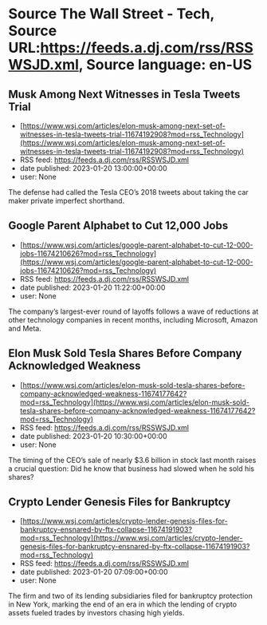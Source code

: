 # Source The Wall Street - Tech, Source URL:https://feeds.a.dj.com/rss/RSSWSJD.xml, Source language: en-US

## Musk Among Next Witnesses in Tesla Tweets Trial
 - [https://www.wsj.com/articles/elon-musk-among-next-set-of-witnesses-in-tesla-tweets-trial-11674192908?mod=rss_Technology](https://www.wsj.com/articles/elon-musk-among-next-set-of-witnesses-in-tesla-tweets-trial-11674192908?mod=rss_Technology)
 - RSS feed: https://feeds.a.dj.com/rss/RSSWSJD.xml
 - date published: 2023-01-20 13:00:00+00:00
 - user: None

The defense had called the Tesla CEO’s 2018 tweets about taking the car maker private imperfect shorthand.

## Google Parent Alphabet to Cut 12,000 Jobs
 - [https://www.wsj.com/articles/google-parent-alphabet-to-cut-12-000-jobs-11674210626?mod=rss_Technology](https://www.wsj.com/articles/google-parent-alphabet-to-cut-12-000-jobs-11674210626?mod=rss_Technology)
 - RSS feed: https://feeds.a.dj.com/rss/RSSWSJD.xml
 - date published: 2023-01-20 11:22:00+00:00
 - user: None

The company’s largest-ever round of layoffs follows a wave of reductions at other technology companies in recent months, including Microsoft, Amazon and Meta.

## Elon Musk Sold Tesla Shares Before Company Acknowledged Weakness
 - [https://www.wsj.com/articles/elon-musk-sold-tesla-shares-before-company-acknowledged-weakness-11674177642?mod=rss_Technology](https://www.wsj.com/articles/elon-musk-sold-tesla-shares-before-company-acknowledged-weakness-11674177642?mod=rss_Technology)
 - RSS feed: https://feeds.a.dj.com/rss/RSSWSJD.xml
 - date published: 2023-01-20 10:30:00+00:00
 - user: None

The timing of the CEO’s sale of nearly $3.6 billion in stock last month raises a crucial question: Did he know that business had slowed when he sold his shares?

## Crypto Lender Genesis Files for Bankruptcy
 - [https://www.wsj.com/articles/crypto-lender-genesis-files-for-bankruptcy-ensnared-by-ftx-collapse-11674191903?mod=rss_Technology](https://www.wsj.com/articles/crypto-lender-genesis-files-for-bankruptcy-ensnared-by-ftx-collapse-11674191903?mod=rss_Technology)
 - RSS feed: https://feeds.a.dj.com/rss/RSSWSJD.xml
 - date published: 2023-01-20 07:09:00+00:00
 - user: None

The firm and two of its lending subsidiaries filed for bankruptcy protection in New York, marking the end of an era in which the lending of crypto assets fueled trades by investors chasing high yields.
